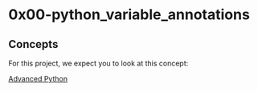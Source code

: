 # 0x00-python_variable_annotations

## Concepts
For this project, we expect you to look at this concept:

[Advanced Python](advancedpython)
